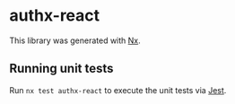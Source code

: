 # authx-react

This library was generated with [Nx](https://nx.dev).

## Running unit tests

Run `nx test authx-react` to execute the unit tests via [Jest](https://jestjs.io).
